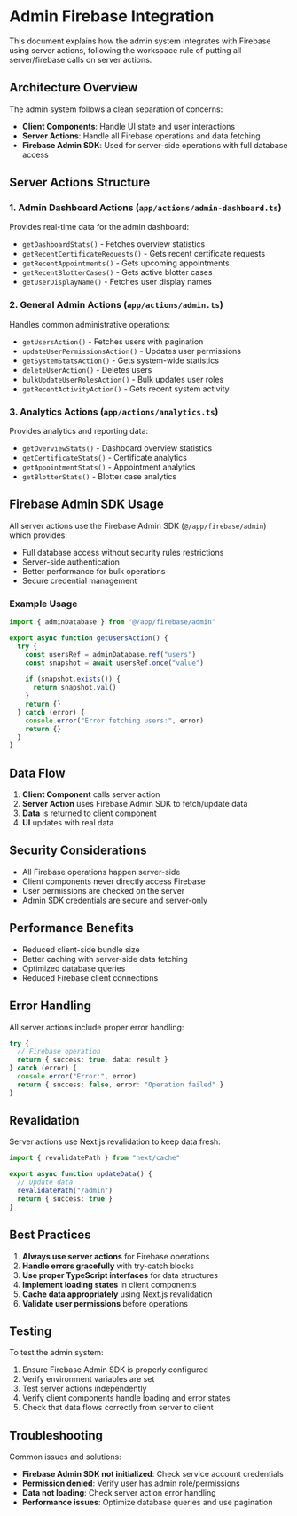 # Admin Firebase Integration

This document explains how the admin system integrates with Firebase using server actions, following the workspace rule of putting all server/firebase calls on server actions.

## Architecture Overview

The admin system follows a clean separation of concerns:

- **Client Components**: Handle UI state and user interactions
- **Server Actions**: Handle all Firebase operations and data fetching
- **Firebase Admin SDK**: Used for server-side operations with full database access

## Server Actions Structure

### 1. Admin Dashboard Actions (`app/actions/admin-dashboard.ts`)

Provides real-time data for the admin dashboard:

- `getDashboardStats()` - Fetches overview statistics
- `getRecentCertificateRequests()` - Gets recent certificate requests
- `getRecentAppointments()` - Gets upcoming appointments
- `getRecentBlotterCases()` - Gets active blotter cases
- `getUserDisplayName()` - Fetches user display names

### 2. General Admin Actions (`app/actions/admin.ts`)

Handles common administrative operations:

- `getUsersAction()` - Fetches users with pagination
- `updateUserPermissionsAction()` - Updates user permissions
- `getSystemStatsAction()` - Gets system-wide statistics
- `deleteUserAction()` - Deletes users
- `bulkUpdateUserRolesAction()` - Bulk updates user roles
- `getRecentActivityAction()` - Gets recent system activity

### 3. Analytics Actions (`app/actions/analytics.ts`)

Provides analytics and reporting data:

- `getOverviewStats()` - Dashboard overview statistics
- `getCertificateStats()` - Certificate analytics
- `getAppointmentStats()` - Appointment analytics
- `getBlotterStats()` - Blotter case analytics

## Firebase Admin SDK Usage

All server actions use the Firebase Admin SDK (`@/app/firebase/admin`) which provides:

- Full database access without security rules restrictions
- Server-side authentication
- Better performance for bulk operations
- Secure credential management

### Example Usage

```typescript
import { adminDatabase } from "@/app/firebase/admin"

export async function getUsersAction() {
  try {
    const usersRef = adminDatabase.ref("users")
    const snapshot = await usersRef.once("value")
    
    if (snapshot.exists()) {
      return snapshot.val()
    }
    return {}
  } catch (error) {
    console.error("Error fetching users:", error)
    return {}
  }
}
```

## Data Flow

1. **Client Component** calls server action
2. **Server Action** uses Firebase Admin SDK to fetch/update data
3. **Data** is returned to client component
4. **UI** updates with real data

## Security Considerations

- All Firebase operations happen server-side
- Client components never directly access Firebase
- User permissions are checked on the server
- Admin SDK credentials are secure and server-only

## Performance Benefits

- Reduced client-side bundle size
- Better caching with server-side data fetching
- Optimized database queries
- Reduced Firebase client connections

## Error Handling

All server actions include proper error handling:

```typescript
try {
  // Firebase operation
  return { success: true, data: result }
} catch (error) {
  console.error("Error:", error)
  return { success: false, error: "Operation failed" }
}
```

## Revalidation

Server actions use Next.js revalidation to keep data fresh:

```typescript
import { revalidatePath } from "next/cache"

export async function updateData() {
  // Update data
  revalidatePath("/admin")
  return { success: true }
}
```

## Best Practices

1. **Always use server actions** for Firebase operations
2. **Handle errors gracefully** with try-catch blocks
3. **Use proper TypeScript interfaces** for data structures
4. **Implement loading states** in client components
5. **Cache data appropriately** using Next.js revalidation
6. **Validate user permissions** before operations

## Testing

To test the admin system:

1. Ensure Firebase Admin SDK is properly configured
2. Verify environment variables are set
3. Test server actions independently
4. Verify client components handle loading and error states
5. Check that data flows correctly from server to client

## Troubleshooting

Common issues and solutions:

- **Firebase Admin SDK not initialized**: Check service account credentials
- **Permission denied**: Verify user has admin role/permissions
- **Data not loading**: Check server action error handling
- **Performance issues**: Optimize database queries and use pagination
